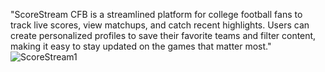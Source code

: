 "ScoreStream CFB is a streamlined platform for college football fans to track live scores, view matchups, and catch recent highlights. Users can create personalized profiles to save their favorite teams and filter content, making it easy to stay updated on the games that matter most." 
![ScoreStream1](https://github.com/user-attachments/assets/b59f00a8-b087-49ce-a166-b8e43b9567e8)
